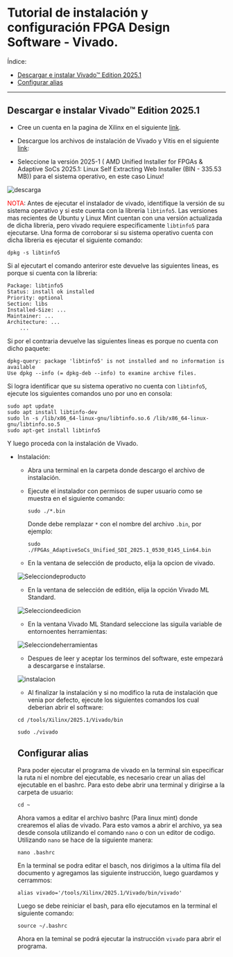 # Tutorial de instalación y configuración   FPGA Design Software - Vivado.

Índice:

- [Descargar e instalar Vivado™ Edition  2025.1](#descargar-e-instalar-vivado-edition-20251)
- [Configurar alias](#configurar-alias)
*  *  *  *  *

## Descargar e instalar Vivado™ Edition 2025.1

* Cree un cuenta en la pagina de Xilinx en el siguiente [link](https://www.amd.com/en/registration/create-account.html).

* Descargue los archivos de instalación de Vivado y Vitis en el  siguiente [link](https://www.xilinx.com/support/download/index.html/content/xilinx/en/downloadNav/vivado-design-tools/2025-1.html):

* Seleccione la versión 2025-1 ( AMD Unified Installer for FPGAs & Adaptive SoCs 2025.1: Linux Self Extracting Web Installer (BIN - 335.53 MB)) para el sistema operativo, en este caso Linux! 

![descarga](/labs/lab00/pics/descarga.png)

<font color="red">NOTA</font>: Antes de ejecutar el instalador de vivado, identifique la versión de su sistema operativo y si este cuenta con la libreria ```libtinfo5```. Las versiones mas recientes de Ubuntu y Linux Mint cuentan con una versión actualizada de dicha libreria, pero vivado requiere especificamente ```libtinfo5``` para ejecutarse. Una forma de corroborar si su sistema operativo cuenta con dicha libreria es ejecutar el siguiente comando:

```
dpkg -s libtinfo5
```

Si al ejecutart el comando anteriror este devuelve las siguientes lineas, es porque si cuenta con la libreria:

```
Package: libtinfo5
Status: install ok installed
Priority: optional
Section: libs
Installed-Size: ...
Maintainer: ...
Architecture: ...
    ...
```

Si por el contraria devuelve las siguientes lineas es porque no cuenta con dicho paquete:

```
dpkg-query: package 'libtinfo5' is not installed and no information is available
Use dpkg --info (= dpkg-deb --info) to examine archive files.
```

Si logra identificar que su sistema operativo no cuenta con ```libtinfo5```, ejecute los siguientes comandos uno por uno en consola:


```
sudo apt update
sudo apt install libtinfo-dev
sudo ln -s /lib/x86_64-linux-gnu/libtinfo.so.6 /lib/x86_64-linux-gnu/libtinfo.so.5
sudo apt-get install libtinfo5
```

Y luego proceda con la instalación de Vivado.

* Instalación:

    * Abra una terminal en la carpeta donde descargo el archivo de instalación.

    * Ejecute el instalador con permisos de super usuario como se muestra en el siguiente comando:

        ``` 
        sudo ./*.bin
        ```
        Donde debe remplazar ```*```  con el nombre del archivo ```.bin```, por ejemplo:

        ``` 
        sudo ./FPGAs_AdaptiveSoCs_Unified_SDI_2025.1_0530_0145_Lin64.bin
        ```
    * En la ventana de selección de producto, elija la opcion de vivado.

    ![Selecciondeproducto](/labs/lab00/pics/Select_product.png)


    * En la ventana de selección de editión, elija la opción Vivado ML Standard.


    ![Selecciondeedicion](/labs/lab00/pics/Select_edition.png)

    * En la ventana Vivado ML Standard seleccione las siguila variable de entornoentes herramientas:

    ![Selecciondeherramientas](/labs/lab00/pics/Vivado_tools.png)

    * Despues de leer y aceptar los terminos del software, este empezará a descargarse e instalarse.

    ![instalacion](/labs/lab00/pics/Instalacion.png)

    * Al finalizar la instalación y si no modifico la ruta de instalación que venia por defecto, ejecute los siguientes comandos los cual deberian abrir el software:

    ```
    cd /tools/Xilinx/2025.1/Vivado/bin
    ```

    ``` 
    sudo ./vivado
    ```

    ## Configurar alias

    Para poder ejecutar el programa de vivado en la terminal sin especificar la ruta ni el nombre del ejecutable, es necesario crear un alias del ejecutable en el bashrc. Para esto debe abrir una terminal y dirigirse a la carpeta de usuario:

    ```
    cd ~
    ```

    Ahora vamos a editar el archivo bashrc (Para linux mint) donde crearemos el alias de vivado. Para esto vamos a abrir el archivo, ya sea desde consola utilizando el comando ```nano``` o con un editor de codigo. Utilizando ```nano``` se hace de la siguiente manera:

    ```
    nano .bashrc
    ```
    
    En la terminal se podra editar el basch, nos dirigimos a la ultima fila del documento y agregamos las siguiente instrucción, luego guardamos y cerrammos:

    ```
    alias vivado='/tools/Xilinx/2025.1/Vivado/bin/vivado'
    ```

    Luego se debe reiniciar el bash, para ello ejecutamos en la terminal el siguiente comando:

    ```
    source ~/.bashrc
    ```

    Ahora en la teminal se podrá ejecutar la instrucción ```vivado``` para abrir el programa. 